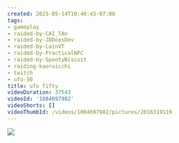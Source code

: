 ```yaml
---
created: 2025-05-14T10:40:43-07:00
tags:
- gameplay
- raided-by-CAI_TAn
- raided-by-JDDoesDev
- raided-by-LainVT
- raided-by-PracticalNPC
- raided-by-SpootyBiscuit
- raiding-kaoruicchi
- twitch
- ufo-50
title: ufo fifty
videoDuration: 37543
videoId: '1084697982'
videoShorts: []
videoThumbId: /videos/1084697982/pictures/2016319119
---
```


![](20250514174043.jpg)
